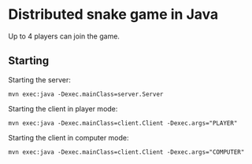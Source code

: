 # Distributed snake game in Java

Up to 4 players can join the game.

## Starting

Starting the server:

```
mvn exec:java -Dexec.mainClass=server.Server
```

Starting the client in player mode:

```
mvn exec:java -Dexec.mainClass=client.Client -Dexec.args="PLAYER"
```

Starting the client in computer mode:

```
mvn exec:java -Dexec.mainClass=client.Client -Dexec.args="COMPUTER"
```